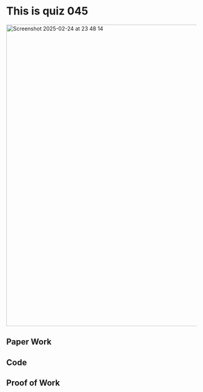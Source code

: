 # This is quiz 045
<img width="800" alt="Screenshot 2025-02-24 at 23 48 14" src="https://github.com/user-attachments/assets/ecbe57fb-4fca-401a-aa32-011fc8a39fd1" />

## Paper Work


## Code


## Proof of Work
